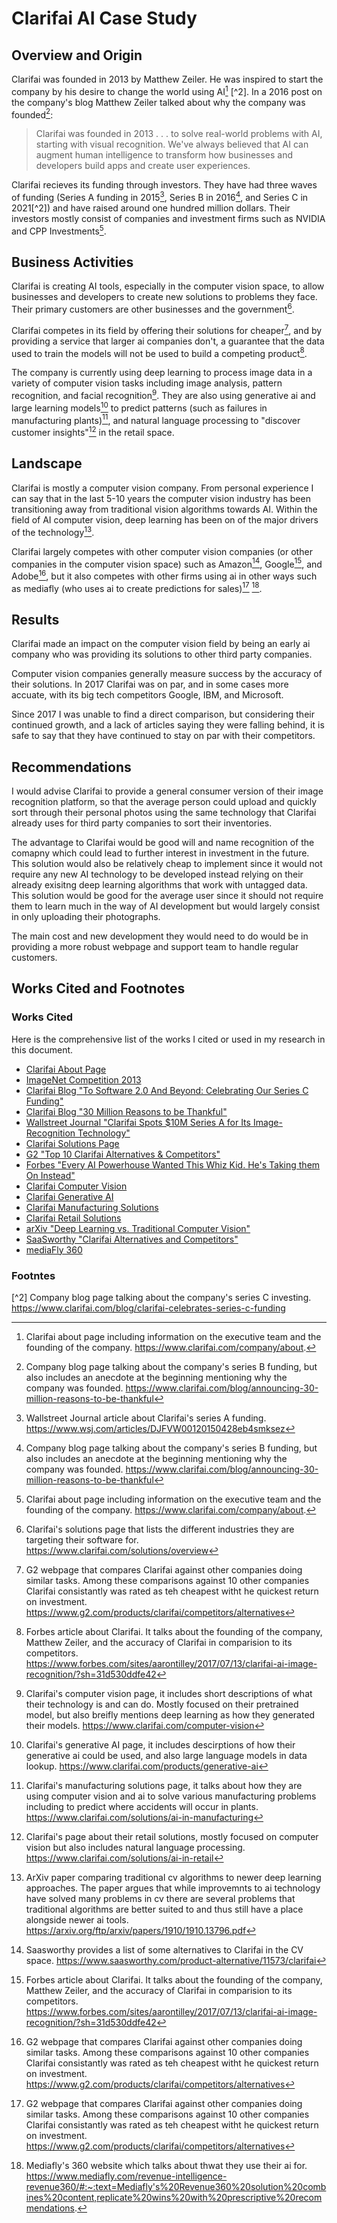 # Clarifai AI Case Study

## Overview and Origin

Clarifai was founded in 2013 by Matthew Zeiler. He was inspired to start the company by his desire to change the world using AI[^1] [^2]. In a 2016 post on the company's blog Matthew Zeiler talked about why the company was founded[^3]:
> Clarifai was founded in 2013 . . . to solve real-world problems with AI, starting with visual recognition. We've always believed that AI can augment human intelligence to transform how businesses and developers build apps and create user experiences.

Clarifai recieves its funding through investors. They have had three waves of funding (Series A funding in 2015[^4], Series B in 2016[^3], and Series C in 2021[^2]) and have raised around one hundred million dollars. Their investors mostly consist of companies and investment firms such as NVIDIA and CPP Investments[^1].

## Business Activities

Clarifai is creating AI tools, especially in the computer vision space, to allow businesses and developers to create new solutions to problems they face. Their primary customers are other businesses and the government[^5].

Clarifai competes in its field by offering their solutions for cheaper[^6], and by providing a service that larger ai companies don't, a guarantee that the data used to train the models will not be used to build a competing product[^7].

The company is currently using deep learning to process image data in a variety of computer vision tasks including image analysis, pattern recognition, and facial recognition[^8]. They are also using generative ai and large learning models[^9] to predict patterns (such as failures in manufacturing plants)[^10], and natural language processing to "discover customer insights"[^11] in the retail space.

## Landscape

Clarifai is mostly a computer vision company. From personal experience I can say that in the last 5-10 years the computer vision industry has been transitioning away from traditional vision algorithms towards AI. Within the field of AI computer vision, deep learning has been on of the major drivers of the technology[^12].

Clarifai largely competes with other computer vision companies (or other companies in the computer vision space) such as Amazon[^13], Google[^7], and Adobe[^6], but it also competes with other firms using ai in other ways such as mediafly (who uses ai to create predictions for sales)[^6] [^14].

## Results

Clarifai made an impact on the computer vision field by being an early ai company who was providing its solutions to other third party companies. 

Computer vision companies generally measure success by the accuracy of their solutions. In 2017 Clarifai was on par, and in some cases more accuate, with its big tech competitors Google, IBM, and Microsoft. 

Since 2017 I was unable to find a direct comparison, but considering their continued growth, and a lack of articles saying they were falling behind, it is safe to say that they have continued to stay on par with their competitors.

## Recommendations

I would advise Clarifai to provide a general consumer version of their image recognition platform, so that the average person could upload and quickly sort through their personal photos using the same technology that Clarifai already uses for third party companies to sort their inventories. 

The advantage to Clarifai would be good will and name recognition of the comapny which could lead to further interest in investment in the future. This solution would also be relatively cheap to implement since it would not require any new AI technology to be developed instead relying on their already exisitng deep learning algorithms that work with untagged data. This solution would be good for the average user since it should not require them to learn much in the way of AI development but would largely consist in only uploading their photographs. 

The main cost and new development they would need to do would be in providing a more robust webpage and support team to handle regular customers.

## Works Cited and Footnotes

### Works Cited

Here is the comprehensive list of the works I cited or used in my research in this document.
* [Clarifai About Page](https://www.clarifai.com/company/about)
* [ImageNet Competition 2013](https://www.image-net.org/challenges/LSVRC/2013/index.php)
* [Clarifai Blog "To Software 2.0 And Beyond: Celebrating Our Series C Funding"](https://www.clarifai.com/blog/clarifai-celebrates-series-c-funding)
* [Clarifai Blog "30 Million Reasons to be Thankful"](https://www.clarifai.com/blog/announcing-30-million-reasons-to-be-thankful)
* [Wallstreet Journal "Clarifai Spots $10M Series A for Its Image-Recognition Technology"](https://www.wsj.com/articles/DJFVW00120150428eb4smksez)
* [Clarifai Solutions Page](https://www.clarifai.com/solutions/overview)
* [G2 "Top 10 Clarifai Alternatives & Competitors"](https://www.g2.com/products/clarifai/competitors/alternatives)
* [Forbes "Every AI Powerhouse Wanted This Whiz Kid. He's Taking them On Instead"](https://www.forbes.com/sites/aarontilley/2017/07/13/clarifai-ai-image-recognition/?sh=31d530ddfe42)
* [Clarifai Computer Vision](https://www.clarifai.com/computer-vision)
* [Clarifai Generative AI](https://www.clarifai.com/products/generative-ai)
* [Clarifai Manufacturing Solutions](https://www.clarifai.com/solutions/ai-in-manufacturing)
* [Clarifai Retail Solutions](https://www.clarifai.com/solutions/ai-in-retail)
* [arXiv "Deep Learning vs. Traditional Computer Vision"](https://arxiv.org/ftp/arxiv/papers/1910/1910.13796.pdf)
* [SaaSworthy "Clarifai Alternatives and Competitors"](https://www.saasworthy.com/product-alternative/11573/clarifai)
* [mediaFly 360](https://www.mediafly.com/revenue-intelligence-revenue360/#:~:text=Mediafly's%20Revenue360%20solution%20combines%20content,replicate%20wins%20with%20prescriptive%20recommendations.)

### Footntes

[^1]: Clarifai about page including information on the executive team and the founding of the company. https://www.clarifai.com/company/about.

[^2] Company blog page talking about the company's series C investing. https://www.clarifai.com/blog/clarifai-celebrates-series-c-funding

[^3]: Company blog page talking about the company's series B funding, but also includes an anecdote at the beginning mentioning why the company was founded. https://www.clarifai.com/blog/announcing-30-million-reasons-to-be-thankful

[^4]: Wallstreet Journal article about Clarifai's series A funding. https://www.wsj.com/articles/DJFVW00120150428eb4smksez

[^5]: Clarifai's solutions page that lists the different industries they are targeting their software for. https://www.clarifai.com/solutions/overview

[^6]: G2 webpage that compares Clarifai against other companies doing similar tasks. Among these comparisons against 10 other companies Clarifai consistantly was rated as teh cheapest witht he quickest return on investment. https://www.g2.com/products/clarifai/competitors/alternatives

[^7]: Forbes article about Clarifai. It talks about the founding of the company, Matthew Zeiler, and the accuracy of Clarifai in comparision to its competitors. https://www.forbes.com/sites/aarontilley/2017/07/13/clarifai-ai-image-recognition/?sh=31d530ddfe42

[^8]: Clarifai's computer vision page, it includes short descriptions of what their technology is and can do. Mostly focused on their pretrained model, but also breifly mentions deep learning as how they generated their models. https://www.clarifai.com/computer-vision

[^9]: Clarifai's generative AI page, it includes descirptions of how their generative ai could be used, and also large language models in data lookup. https://www.clarifai.com/products/generative-ai

[^10]: Clarifai's manufacturing solutions page, it talks about how they are using computer vision and ai to solve various manufacturing problems including to predict where accidents will occur in plants. https://www.clarifai.com/solutions/ai-in-manufacturing

[^11]: Clarifai's page about their retail solutions, mostly focused on computer vision but also includes natural language processing. https://www.clarifai.com/solutions/ai-in-retail

[^12]: ArXiv paper comparing traditional cv algorithms to newer deep learning approaches. The paper argues that while improvemnts to ai technology have solved many problems in cv there are several problems that traditional algorithms are better suited to and thus still have a place alongside newer ai tools. https://arxiv.org/ftp/arxiv/papers/1910/1910.13796.pdf

[^13]: Saasworthy provides a list of some alternatives to Clarifai in the CV space. https://www.saasworthy.com/product-alternative/11573/clarifai

[^14]: Mediafly's 360 website which talks about thwat they use their ai for. https://www.mediafly.com/revenue-intelligence-revenue360/#:~:text=Mediafly's%20Revenue360%20solution%20combines%20content,replicate%20wins%20with%20prescriptive%20recommendations.